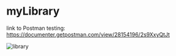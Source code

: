 # myLibrary

link to Postman testing: https://documenter.getpostman.com/view/28154196/2s9XxyQtJt

![library](https://github.com/elhola/myLibrary/assets/25703908/acb28729-e47e-4d38-bf89-c0864d72115a)
